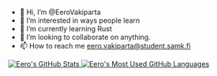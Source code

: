 - 👋 Hi, I’m @EeroVakiparta
- 👀 I’m interested in ways people learn
- 🌱 I’m currently learning Rust
- 💞️ I’m looking to collaborate on anything.
- 📫 How to reach me eero.vakiparta@student.samk.fi

<!---
EeroVakiparta/EeroVakiparta is a ✨ special ✨ repository because its `README.md` (this file) appears on your GitHub profile.
You can click the Preview link to take a look at your changes.
--->


<a href="https://github.com/eerovakiparta/github-readme-stats">
  <img align="top" src="https://github-readme-stats.vercel.app/api?username=eerovakiparta&hide=contribs&count_private=true&theme=dracula&show_icons=true" alt="Eero's GitHub Stats" />
</a>

<a href="https://github.com/eerovakiparta/github-readme-stats">
  <img align="top" src="https://github-readme-stats.vercel.app/api/top-langs/?username=eerovakiparta&count_private=true&theme=dracula&show_icons=true&hide=css&layout=compact&card_width=270" alt="Eero's Most Used GitHub Languages" />
</a>
